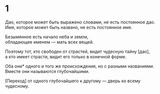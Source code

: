 # 1 


Дао, которое может быть выражено словами, не есть постоянное дао.<br/>
Имя, которое может быть названо, не есть постоянное имя.<br/>

Безымянное есть начало неба и земли,<br/>
обладающее именем — мать всех вещей.<br/>

Поэтому тот, кто свободен от страстей, видит чудесную тайну [дао],<br/>
а кто имеет страсти, видит его только в конечной форме.<br/>

Оба они* одного и того же происхождения, но с разными названиями.<br/>
Вместе они называются глубочайшими.<br/>

[Переход] от одного глубочайшего к другому — дверь ко всему чудесному.<br/>
